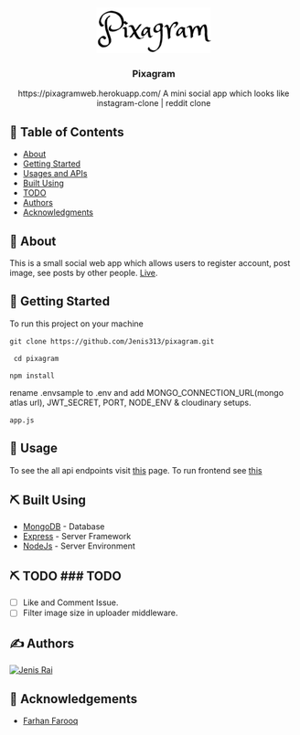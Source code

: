 <p align="center">
  <a href="" rel="noopener">
 <img width=200px src="pixagram-web\src\images\pixagram.png" alt="Project logo"></a>
</p>

<h3 align="center">Pixagram</h3>

<p align="center"> https://pixagramweb.herokuapp.com/ A mini social app which looks like instagram-clone | reddit clone
    <br> 
</p>

## 📝 Table of Contents
- [About](#about)
- [Getting Started](#getting_started)
- [Usages and APIs](#usage)
- [Built Using](#built_using)
- [TODO](#todo)
- [Authors](#authors)
- [Acknowledgments](#acknowledgement)

## 🧐 About <a name = "about"></a>
This is a small social web app which allows users to register account, post image, see posts by other people. <a href = "https://pixagramweb.herokuapp.com/">Live</a>.
## 🏁 Getting Started <a name = "getting_started"></a>
To run this project on your machine
```
git clone https://github.com/Jenis313/pixagram.git
```
```
 cd pixagram
```
``` 
npm install
```
rename .envsample to .env and add MONGO_CONNECTION_URL(mongo atlas url), JWT_SECRET, PORT, NODE_ENV & cloudinary setups. 

```
app.js
```
## 🎈 Usage <a name="usage"></a>
To see the all api endpoints visit <a href = "https://pixagramweb.herokuapp.com/api">this</a> page. To run frontend see <a href = "https://github.com/Jenis313/pixagram/tree/master/pixagram-web#readme">this</a>

## ⛏️ Built Using <a name = "built_using"></a>
- [MongoDB](https://www.postgresql.org/) - Database
- [Express](https://expressjs.com/) - Server Framework
- [NodeJs](https://nodejs.org/en/) - Server Environment

## ⛏️ TODO <a name = "todo"></a>### TODO
- [ ] Like and Comment Issue.
- [ ] Filter image size in uploader middleware.

## ✍️ Authors <a name = "authors"></a>
<a href="https://github.com/Jenis313">
  <img src="https://avatars.githubusercontent.com/u/56223784" alt="Jenis Rai" width="100"/>
</a>

## 🎉 Acknowledgements <a name = "acknowledgement"></a>
- [Farhan Farooq](https://www.youtube.com/watch?v=LWB1s6P0wgE)
